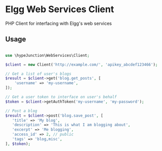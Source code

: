 Elgg Web Services Client
========================

PHP Client for interfacing with Elgg's web services


## Usage

```php

use \hypeJunction\WebServices\Client;

$client = new Client('http://example.com/', 'apikey_abcdef123466');

// Get a list of user's blogs
$result = $client->get('blog.get_posts', [
    'username' => 'my-username',
]);

// Get a user token to interface on user's behalf
$token = $client->getAuthToken('my-username', 'my-password');

// Post a blog
$result = $client->post('blog.save_post', [
   'title' => 'My blog',
   'description' => 'This is what I am blogging about',
   'excerpt' => 'Me blogging',
   'access_id' => 2, // public
   'tags' => 'blog,misc',
], $token);

```